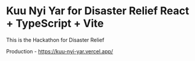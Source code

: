 # Kuu Nyi Yar for Disaster Relief React + TypeScript + Vite

This is the Hackathon for Disaster Relief

Production - https://kuu-nyi-yar.vercel.app/

